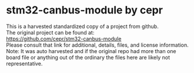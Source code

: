 
# stm32-canbus-module by cepr  
This is a harvested standardized copy of a project from github.  
The original project can be found at:  
https://github.com/cepr/stm32-canbus-module  
Please consult that link for additional, details, files, and license information.  
Note: It was auto harvested and if the original repo had more than one board file or anything out of the ordinary the files here are likely not representative.  
    